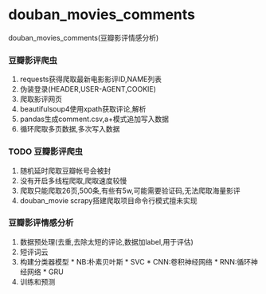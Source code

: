 # douban_movies_comments
douban_movies_comments(豆瓣影评情感分析)
### 豆瓣影评爬虫
1. requests获得爬取最新电影影评ID,NAME列表
2. 伪装登录(HEADER,USER-AGENT,COOKIE)
3. 爬取影评网页
4. beautifulsoup4使用xpath获取评论,解析
5. pandas生成comment.csv,a+模式追加写入数据
6. 循环爬取多页数据,多次写入数据
### TODO 豆瓣影评爬虫 
1. 随机延时爬取豆瓣帐号会被封
2. 没有开启多线程爬取,爬取速度较慢
3. 爬取只能爬取26页,500条,有些有5w,可能需要验证码,无法爬取海量影评
4. douban_movie scrapy搭建爬取项目命令行模式擅未实现
### 豆瓣影评情感分析
1. 数据预处理(去重,去除太短的评论,数据加label,用于评估)
2. 短评词云
3. 构建分类器模型 * NB:朴素贝叶斯 
                * SVC 
                * CNN:卷积神经网络 
                * RNN:循环神经网络
                * GRU
4. 训练和预测
